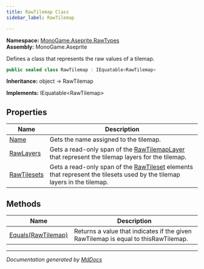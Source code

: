 ```yaml
---
title: RawTilemap Class
sidebar_label: RawTilemap

---
```


**Namespace:** [MonoGame.Aseprite.RawTypes](../)  
**Assembly:** MonoGame.Aseprite

Defines a class that represents the raw values of a tilemap.

```csharp
public sealed class RawTilemap : IEquatable<RawTilemap>
```

**Inheritance:** object → RawTilemap

**Implements:** IEquatable\<RawTilemap\>

## Properties

| Name                                     | Description                                                                                                                                         |
| ---------------------------------------- | --------------------------------------------------------------------------------------------------------------------------------------------------- |
| [Name](Properties/Name.md)               | Gets the name assigned to the tilemap.                                                                                                              |
| [RawLayers](Properties/RawLayers.md)     | Gets a read\-only span of the [RawTilemapLayer](../RawTilemapLayer/) that represent the tilemap layers for the  tilemap.                    |
| [RawTilesets](Properties/RawTilesets.md) | Gets a read\-only span of the [RawTileset](../RawTileset/) elements that represent the tilesets used by the  tilemap layers in the tilemap. |

## Methods

| Name                                    | Description                                                                        |
| --------------------------------------- | ---------------------------------------------------------------------------------- |
| [Equals(RawTilemap)](Methods/Equals.md) | Returns a value that indicates if the given RawTilemap is equal to thisRawTilemap. |

___

*Documentation generated by [MdDocs](https://github.com/ap0llo/mddocs)*
